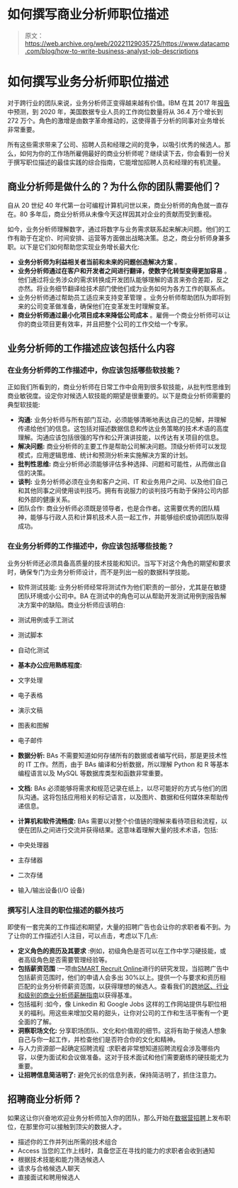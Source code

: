 # 如何撰写商业分析师职位描述

> 原文：<https://web.archive.org/web/20221129035725/https://www.datacamp.com/blog/how-to-write-business-analyst-job-descriptions>

# **如何撰写业务分析师职位描述**

对于跨行业的团队来说，业务分析师正变得越来越有价值。IBM 在其 2017 年[报告](https://web.archive.org/web/20220818201918/https://www.bhef.com/sites/default/files/bhef_2017_quant_crunch.pdf)中预测，到 2020 年，美国数据专业人员的工作岗位数量将从 36.4 万个增长到 272 万个。角色的激增是由数字革命推动的，这使得善于分析的同事对业务增长非常重要。

所有这些需求带来了公司、招聘人员和经理之间的竞争，以吸引优秀的候选人。那么，如何为你的工作场所雇佣最好的商业分析师呢？继续读下去，你会看到一份关于撰写职位描述的最佳实践的综合指南，它能增加招聘人员和经理的有机流量。

## 商业分析师是做什么的？为什么你的团队需要他们？

自从 20 世纪 40 年代第一台可编程计算机问世以来，商业分析师的角色就一直存在。80 多年后，商业分析师从未像今天这样因其对企业的贡献而受到重视。

如今，业务分析师理解数字，通过将数字与业务需求联系起来解决问题。他们的工作有助于在定价、时间安排、运营等方面做出战略决策。总之，商业分析师身兼多职。以下是它们如何帮助您实现业务增长最大化:

*   **业务分析师为利益相关者当前和未来的问题创造解决方案** 。
*   **业务分析师通过在客户和开发者之间进行翻译，使数字化转型变得更加容易** 。他们通过将业务涉众的需求转换成开发团队能够理解的语言来弥合差距，反之亦然。将业务细节翻译给技术部门使他们成为业务如何为各方工作的联系点。
*   业务分析师通过帮助员工适应来支持变革管理 。业务分析师帮助团队为即将到来的公司变革做准备，确保他们在变革发生时理解变革。
*   **商业分析师通过最小化项目成本来降低公司成本** 。雇佣一个商业分析师可以让你的商业项目更有效率，并且把整个公司的工作交给一个专家。

## **业务分析师的工作描述应该包括什么内容**

### 在业务分析师的工作描述中，你应该包括哪些软技能？

正如我们所看到的，商业分析师在日常工作中会用到很多软技能，从批判性思维到商业敏锐度。设定你对候选人软技能的期望是很重要的。以下是商业分析师需要的典型软技能:

*   **沟通:** 业务分析师与所有部门互动，必须能够清晰地表达自己的见解，并理解传递给他们的信息。这包括对描述数据信息和传达业务策略的技术术语的高度理解。沟通应该包括很强的写作和公开演讲技能，以传达有关项目的信息。
*   **解决问题:** 商业分析师的主要工作是帮助公司解决问题。顶级分析师可以发现模式，应用逻辑思维、统计和预测分析来实施解决方案的计划。
*   **批判性思维:** 商业分析师必须能够评估多种选择、问题和可能性，从而做出自信的决策。
*   **谈判:** 业务分析师必须在业务和客户之间、IT 和业务用户之间、以及他们自己和其他同事之间使用谈判技巧。拥有有说服力的谈判技巧有助于保持公司内部和外部的健康关系。
*   团队合作: 商业分析师必须既是领导者，也是合作者。这需要优秀的团队精神，能够与行政人员和计算机技术人员一起工作，并能够组织或协调团队取得成功。

### 在业务分析师的工作描述中，你应该包括哪些技能？

业务分析师还必须具备高质量的技术技能和知识。当写下对这个角色的期望和要求时，确保专门为业务分析师设计，而不是列出一般的数据科学技能。

*   软件测试技能: 业务分析师经常将测试作为他们职责的一部分，尤其是在敏捷团队环境或小公司中。BA 在测试中的角色可以从帮助开发测试用例到报告解决方案中的缺陷。商业分析师应该明白:

*   测试用例或手工测试
*   测试脚本
*   自动化测试

*   **基本办公应用熟练程度:**

*   文字处理
*   电子表格
*   演示文稿
*   图表和图解
*   电子邮件

*   **数据分析:** BAs 不需要知道如何存储所有的数据或者编写代码，那是更技术性的 IT 工作。然而，由于 BAs 编译和分析数据，所以理解 Python 和 R 等基本编程语言以及 MySQL 等数据库类型和函数非常重要。
*   **文档:** BAs 必须能够将需求和规范记录在纸上，以尽可能好的方式与他们的团队沟通。这将包括应用相关的标记语言，以及图片、数据和任何媒体来帮助传递信息。
*   **计算机和软件流畅度:** BAs 需要以对整个价值链的理解来看待项目和流程，以便在团队之间进行交流并获得结果。这意味着理解大量的技术术语，包括:

*   中央处理器
*   主存储器
*   二次存储
*   输入/输出设备(I/O 设备)

### **撰写引人注目的职位描述的额外技巧**

即使有一套完美的工作描述和期望，大量的招聘广告也会让你的求职者看不到。为了让你的工作描述引人注目，可以点击，考虑以下几点:

*   **定义角色的资历及其要求** :例如，初级角色是否可以在工作中学习硬技能，或者高级角色是否需要管理经验等。
*   **包括薪资范围** :一项由[SMART Recruit Online](https://web.archive.org/web/20220818201918/https://www.forbes.com/sites/jeffhyman/2019/07/23/money/?sh=3cb434952103)进行的研究发现，当招聘广告中包括薪资范围时，他们的申请人会多出 30%以上。提供一个与要求和资历相匹配的业务分析师薪资范围，以获得理想的候选人。查看我们的[跨地区、行业和级别的商业分析师薪酬指南](https://web.archive.org/web/20220818201918/https://www.datacamp.com/blog/complete-guide-to-business-analyst-salaries)以获得基准。
*   包括福利 :如今，像 Linkedin 和 Google Jobs 这样的工作网站提供与职位相关的福利。用这些来增加交易的甜头，让你对公司的工作和生活平衡有一个更全面的了解。
*   **洞察职场文化:** 分享职场团队、文化和价值观的细节。这将有助于候选人想象自己与你一起工作，并检查他们是否符合你的文化和精神。
*   与人力资源部一起确定招聘流程 :求职者非常想知道招聘流程会涉及哪些内容，以便为面试和会议做准备。这对于技术面试和他们需要磨练的硬技能尤为重要。
*   **让招聘信息简洁明了:** 避免冗长的信息列表，保持简洁明了，抓住注意力。

## **招聘商业分析师？**

如果这让你兴奋地欢迎业务分析师加入你的团队，那么开始在[数据营招聘](https://web.archive.org/web/20220818201918/https://www.datacamp.com/hire-data-professionals)上发布职位，在那里你可以接触到顶尖的数据人才。

*   描述你的工作并列出所需的技术组合
*   Access 当您的工作上线时，具备您正在寻找的能力的求职者会收到通知
*   根据技术技能和能力筛选候选人
*   请求与合格候选人聊天
*   直接面试和聘用候选人